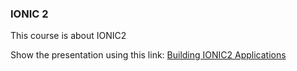 ### IONIC 2

This course is about IONIC2

Show the presentation using this link:
[Building IONIC2 Applications](https://johngorter.github.io/IONIC2_StudentTrack/index.html)

